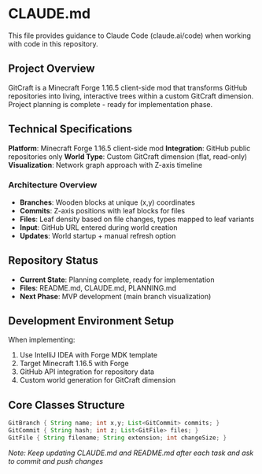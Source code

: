 # CLAUDE.md

This file provides guidance to Claude Code (claude.ai/code) when working with code in this repository.

## Project Overview

GitCraft is a Minecraft Forge 1.16.5 client-side mod that transforms GitHub repositories into living, interactive trees within a custom GitCraft dimension. Project planning is complete - ready for implementation phase.

## Technical Specifications

**Platform**: Minecraft Forge 1.16.5 client-side mod
**Integration**: GitHub public repositories only
**World Type**: Custom GitCraft dimension (flat, read-only)
**Visualization**: Network graph approach with Z-axis timeline

### Architecture Overview

-   **Branches**: Wooden blocks at unique (x,y) coordinates
-   **Commits**: Z-axis positions with leaf blocks for files
-   **Files**: Leaf density based on file changes, types mapped to leaf variants
-   **Input**: GitHub URL entered during world creation
-   **Updates**: World startup + manual refresh option

## Repository Status

-   **Current State**: Planning complete, ready for implementation
-   **Files**: README.md, CLAUDE.md, PLANNING.md
-   **Next Phase**: MVP development (main branch visualization)

## Development Environment Setup

When implementing:

1. Use IntelliJ IDEA with Forge MDK template
2. Target Minecraft 1.16.5 with Forge
3. GitHub API integration for repository data
4. Custom world generation for GitCraft dimension

## Core Classes Structure

```java
GitBranch { String name; int x,y; List<GitCommit> commits; }
GitCommit { String hash; int z; List<GitFile> files; }
GitFile { String filename; String extension; int changeSize; }
```

*Note: Keep updating CLAUDE.md and README.md after each task and ask to commit and push changes*
